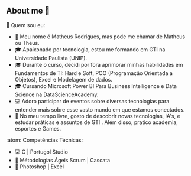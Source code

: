 ## About me 👋

🤔 Quem sou eu:

- 🤝 Meu nome é Matheus Rodrigues, mas pode me chamar de Matheus ou Theus.
- 🎓 Apaixonado por tecnologia, estou me formando em GTI na Universidade Paulista (UNIP).
- 🎓 Durante o curso, decidi por fora aprimorar minhas habilidades em Fundamentos de TI: Hard e Soft, POO (Programação Orientada a Objetos), Excel e Modelagem de dados.
- 🎓 Cursando Microsoft Power BI Para Business Intelligence e Data Science na DataScienceAcademy.
- 💻 Adoro participar de eventos sobre diversas tecnologias para entender mais sobre esse vasto mundo em que estamos conectados.
- 📱 No meu tempo livre, gosto de descobrir novas tecnologias, IA's, e estudar práticas e assuntos de GTI . Além disso, pratico academia, esportes e Games.

:atom: Competências Técnicas:
- 💻  C | Portugol Studio
- 💭 Métodologias Ágeis Scrum | Cascata
- 🎨  Photoshop | Excel

